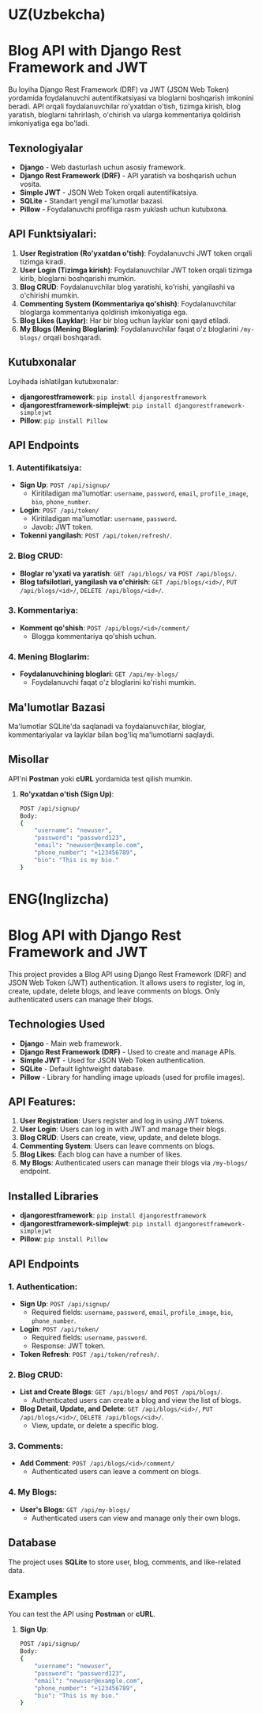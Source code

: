 # UZ(Uzbekcha)
# Blog API with Django Rest Framework and JWT

Bu loyiha Django Rest Framework (DRF) va JWT (JSON Web Token) yordamida foydalanuvchi autentifikatsiyasi va bloglarni boshqarish imkonini beradi. API orqali foydalanuvchilar ro'yxatdan o'tish, tizimga kirish, blog yaratish, bloglarni tahrirlash, o'chirish va ularga kommentariya qoldirish imkoniyatiga ega bo'ladi.

## Texnologiyalar
- **Django** - Web dasturlash uchun asosiy framework.
- **Django Rest Framework (DRF)** - API yaratish va boshqarish uchun vosita.
- **Simple JWT** - JSON Web Token orqali autentifikatsiya.
- **SQLite** - Standart yengil ma'lumotlar bazasi.
- **Pillow** - Foydalanuvchi profiliga rasm yuklash uchun kutubxona.

## API Funktsiyalari:
1. **User Registration (Ro'yxatdan o'tish)**: Foydalanuvchi JWT token orqali tizimga kiradi.
2. **User Login (Tizimga kirish)**: Foydalanuvchilar JWT token orqali tizimga kirib, bloglarni boshqarishi mumkin.
3. **Blog CRUD**: Foydalanuvchilar blog yaratishi, ko'rishi, yangilashi va o'chirishi mumkin.
4. **Commenting System (Kommentariya qo'shish)**: Foydalanuvchilar bloglarga kommentariya qoldirish imkoniyatiga ega.
5. **Blog Likes (Layklar)**: Har bir blog uchun layklar soni qayd etiladi.
6. **My Blogs (Mening Bloglarim)**: Foydalanuvchilar faqat o'z bloglarini `/my-blogs/` orqali boshqaradi.

## Kutubxonalar
Loyihada ishlatilgan kutubxonalar:
- **djangorestframework**: `pip install djangorestframework`
- **djangorestframework-simplejwt**: `pip install djangorestframework-simplejwt`
- **Pillow**: `pip install Pillow`

## API Endpoints

### 1. Autentifikatsiya:
- **Sign Up**: `POST /api/signup/`
  - Kiritiladigan ma'lumotlar: `username`, `password`, `email`, `profile_image`, `bio`, `phone_number`.
- **Login**: `POST /api/token/`
  - Kiritiladigan ma'lumotlar: `username`, `password`.
  - Javob: JWT token.
- **Tokenni yangilash**: `POST /api/token/refresh/`.

### 2. Blog CRUD:
- **Bloglar ro'yxati va yaratish**: `GET /api/blogs/` va `POST /api/blogs/`.
- **Blog tafsilotlari, yangilash va o'chirish**: `GET /api/blogs/<id>/`, `PUT /api/blogs/<id>/`, `DELETE /api/blogs/<id>/`.

### 3. Kommentariya:
- **Komment qo'shish**: `POST /api/blogs/<id>/comment/`
  - Blogga kommentariya qo'shish uchun.

### 4. Mening Bloglarim:
- **Foydalanuvchining bloglari**: `GET /api/my-blogs/`
  - Foydalanuvchi faqat o'z bloglarini ko'rishi mumkin.

## Ma'lumotlar Bazasi
Ma'lumotlar SQLite'da saqlanadi va foydalanuvchilar, bloglar, kommentariyalar va layklar bilan bog'liq ma'lumotlarni saqlaydi.

## Misollar
API'ni **Postman** yoki **cURL** yordamida test qilish mumkin.

1. **Ro'yxatdan o'tish (Sign Up)**:
   ```bash
   POST /api/signup/
   Body:
   {
       "username": "newuser",
       "password": "password123",
       "email": "newuser@example.com",
       "phone_number": "+123456789",
       "bio": "This is my bio."
   }

# ENG(Inglizcha)

# Blog API with Django Rest Framework and JWT

This project provides a Blog API using Django Rest Framework (DRF) and JSON Web Token (JWT) authentication. It allows users to register, log in, create, update, delete blogs, and leave comments on blogs. Only authenticated users can manage their blogs.

## Technologies Used
- **Django** - Main web framework.
- **Django Rest Framework (DRF)** - Used to create and manage APIs.
- **Simple JWT** - Used for JSON Web Token authentication.
- **SQLite** - Default lightweight database.
- **Pillow** - Library for handling image uploads (used for profile images).

## API Features:
1. **User Registration**: Users register and log in using JWT tokens.
2. **User Login**: Users can log in with JWT and manage their blogs.
3. **Blog CRUD**: Users can create, view, update, and delete blogs.
4. **Commenting System**: Users can leave comments on blogs.
5. **Blog Likes**: Each blog can have a number of likes.
6. **My Blogs**: Authenticated users can manage their blogs via `/my-blogs/` endpoint.

## Installed Libraries
- **djangorestframework**: `pip install djangorestframework`
- **djangorestframework-simplejwt**: `pip install djangorestframework-simplejwt`
- **Pillow**: `pip install Pillow`

## API Endpoints

### 1. Authentication:
- **Sign Up**: `POST /api/signup/`
  - Required fields: `username`, `password`, `email`, `profile_image`, `bio`, `phone_number`.
- **Login**: `POST /api/token/`
  - Required fields: `username`, `password`.
  - Response: JWT token.
- **Token Refresh**: `POST /api/token/refresh/`.

### 2. Blog CRUD:
- **List and Create Blogs**: `GET /api/blogs/` and `POST /api/blogs/`.
  - Authenticated users can create a blog and view the list of blogs.
- **Blog Detail, Update, and Delete**: `GET /api/blogs/<id>/`, `PUT /api/blogs/<id>/`, `DELETE /api/blogs/<id>/`.
  - View, update, or delete a specific blog.

### 3. Comments:
- **Add Comment**: `POST /api/blogs/<id>/comment/`
  - Authenticated users can leave a comment on blogs.

### 4. My Blogs:
- **User's Blogs**: `GET /api/my-blogs/`
  - Authenticated users can view and manage only their own blogs.

## Database
The project uses **SQLite** to store user, blog, comments, and like-related data.

## Examples
You can test the API using **Postman** or **cURL**.

1. **Sign Up**:
   ```bash
   POST /api/signup/
   Body:
   {
       "username": "newuser",
       "password": "password123",
       "email": "newuser@example.com",
       "phone_number": "+123456789",
       "bio": "This is my bio."
   }

  
